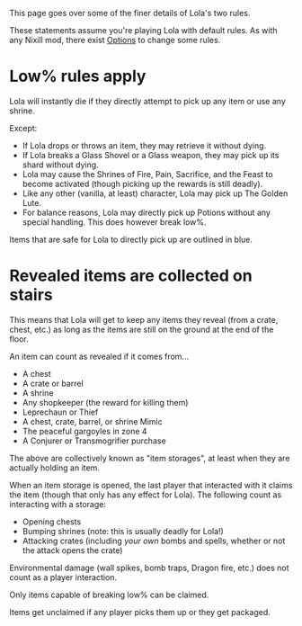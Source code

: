 This page goes over some of the finer details of Lola's two rules.

These statements assume you're playing Lola with default rules. As with any Nixill mod, there exist [Options](./Options.md) to change some rules.

# Low% rules apply
Lola will instantly die if they directly attempt to pick up any item or use any shrine.

Except:
- If Lola drops or throws an item, they may retrieve it without dying.
- If Lola breaks a Glass Shovel or a Glass weapon, they may pick up its shard without dying.
- Lola may cause the Shrines of Fire, Pain, Sacrifice, and the Feast to become activated (though picking up the rewards is still deadly).
- Like any other (vanilla, at least) character, Lola may pick up The Golden Lute.
- For balance reasons, Lola may directly pick up Potions without any special handling. This does however break low%.

Items that are safe for Lola to directly pick up are outlined in blue.

# Revealed items are collected on stairs

This means that Lola will get to keep any items they reveal (from a crate, chest, etc.) as long as the items are still on the ground at the end of the floor.

An item can count as revealed if it comes from...
- A chest
- A crate or barrel
- A shrine
- Any shopkeeper (the reward for killing them)
- Leprechaun or Thief
- A chest, crate, barrel, or shrine Mimic
- The peaceful gargoyles in zone 4
- A Conjurer or Transmogrifier purchase

The above are collectively known as "item storages", at least when they are actually holding an item.

When an item storage is opened, the last player that interacted with it claims the item (though that only has any effect for Lola). The following count as interacting with a storage:
- Opening chests
- Bumping shrines (note: this is usually deadly for Lola!)
- Attacking crates (including *your own* bombs and spells, whether or not the attack opens the crate)

Environmental damage (wall spikes, bomb traps, Dragon fire, etc.) does not count as a player interaction.

Only items capable of breaking low% can be claimed.

Items get unclaimed if any player picks them up or they get packaged.